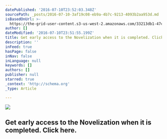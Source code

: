 ```yaml
---
datePublished: '2016-07-10T23:52:03.348Z'
sourcePath: _posts/2016-07-10-3af19c08-eb9a-4b7c-9213-4093b2aa953d.md
isBasedOnUrl: >-
  https://the-grid-user-content.s3-us-west-2.amazonaws.com/33213db1-47ca-4ef6-b915-94132c0bf5d1.jpg
author: []
dateModified: '2016-07-10T23:51:55.199Z'
title: Get early access to the Novelization when it is completed. Click here.
description: ''
inFeed: true
hasPage: false
inNav: false
inLanguage: null
keywords: []
authors: []
publisher: null
starred: true
_context: 'http://schema.org'
_type: Article

---
```

![](https://imgflo.herokuapp.com/graph/vahj1ThiexotieMo/955d082a1267739581badc5ceefbe606/croprotate.jpg?cropheight=1360&cropwidth=1006&degrees=0&input=https%3A%2F%2Fthe-grid-user-content.s3-us-west-2.amazonaws.com%2F33213db1-47ca-4ef6-b915-94132c0bf5d1.jpg&x=0&y=0)

## Get early access to the Novelization when it is completed. Click here.